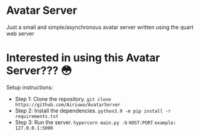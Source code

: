 # Avatar Server
Just a small and simple/asynchronous avatar server written using the quart web server

# Interested in using this Avatar Server??? :flushed:
Setup instructions:
* Step 1: Clone the repository. `git clone https://github.com/Airiuwu/AvatarServer`
* Step 2: Install the dependencies. `python3.9 -m pip install -r requirements.txt`
* Step 3: Run the server. `hypercorn main.py -b` `HOST:PORT` `example: 127.0.0.1:5000`
